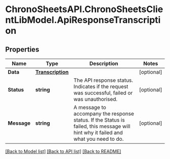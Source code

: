 
# ChronoSheetsAPI.ChronoSheetsClientLibModel.ApiResponseTranscription

## Properties

Name | Type | Description | Notes
------------ | ------------- | ------------- | -------------
**Data** | [**Transcription**](Transcription.md) |  | [optional] 
**Status** | **string** | The API response status. Indicates if the request was successful, failed or was unauthorised. | [optional] 
**Message** | **string** | A message to accompany the response status.  If the Status is failed, this message will hint why it failed and what you need to do. | [optional] 

[[Back to Model list]](../README.md#documentation-for-models)
[[Back to API list]](../README.md#documentation-for-api-endpoints)
[[Back to README]](../README.md)


